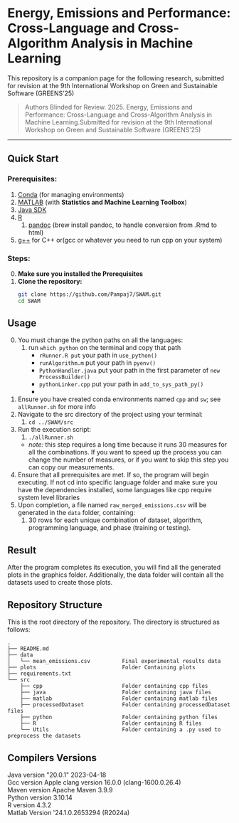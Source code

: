 # Energy, Emissions and Performance: Cross-Language and Cross-Algorithm Analysis in Machine Learning

This repository is a companion page for the following research, submitted for revision at the 9th International Workshop on Green and Sustainable Software (GREENS’25)

> Authors Blinded for Review. 2025. Energy, Emissions and Performance: Cross-Language and Cross-Algorithm Analysis in Machine Learning.Submitted for revision at the 9th International Workshop on Green and Sustainable Software (GREENS’25)

---

## Quick Start

### Prerequisites:

1. [Conda](https://docs.conda.io/en/latest/miniconda.html) (for managing environments)
2. [MATLAB](https://www.mathworks.com/products/matlab.html) (with **Statistics and Machine Learning Toolbox**)
3. [Java SDK](https://www.oracle.com/java/technologies/javase-downloads.html)
4. [R](https://cran.r-project.org/)
   1. [pandoc](https://pandoc.org) (brew install pandoc, to handle conversion from .Rmd to html)
5. [g++](https://gcc.gnu.org/) for C++ or(gcc or whatever you need to run cpp on your system)

### Steps:

0. **Make sure you installed the Prerequisites**
1. **Clone the repository:**
   ```bash
   git clone https://github.com/Pampaj7/SWAM.git
   cd SWAM
   ```

## Usage

0. You must change the python paths on all the languages:
   1. run `which python` on the terminal and copy that path
      - `rRunner.R put` your path in `use_python()`
      - `runAlgorithm.m` put your path in `pyenv()`
      - `PythonHandler.java` put your path in the first parameter of `new ProcessBuilder()`
      - `pythonLinker.cpp` put your path in `add_to_sys_path_py()`
      - ` `
1. Ensure you have created conda environments named `cpp` and `sw`; see `allRunner.sh` for more info
2. Navigate to the src directory of the project using your terminal:
   1. `cd ../SWAM/src`
3. Run the execution script:
   1. `./allRunner.sh`
   - _note:_ this step requires a long time because it runs 30 measures for all the combinations. If you want to speed up the process you can change the number of measures, or if you want to skip this step you can copy our measurements.
4. Ensure that all prerequisites are met. If so, the program will begin executing. If not cd into specific language folder and make sure you have the dependencies installed, some languages like cpp require system level libraries
5. Upon completion, a file named `raw_merged_emissions.csv` will be generated in the `data` folder, containing:
   1. 30 rows for each unique combination of dataset, algorithm, programming language, and phase (training or testing).

## Result

After the program completes its execution, you will find all the generated plots in the graphics folder.
Additionally, the data folder will contain all the datasets used to create those plots.

## Repository Structure

This is the root directory of the repository. The directory is structured as follows:

    .
    ├── README.md
    ├── data
    │   └── mean_emissions.csv          Final experimental results data
    ├── plots                           Folder Containing plots
    ├── requirements.txt
    └── src
        ├── cpp                         Folder containing cpp files
        ├── java                        Folder containing java files
        ├── matlab                      Folder containing matlab files
        ├── processedDataset            Folder containing processedDataset files
        ├── python                      Folder containing python files
        ├── R                           Folder containing R files
        └── Utils                       Folder containing a .py used to preprocess the datasets

## Compilers Versions

Java version "20.0.1" 2023-04-18 \
Gcc version Apple clang version 16.0.0 (clang-1600.0.26.4) \
Maven version Apache Maven 3.9.9 \
Python version 3.10.14 \
R version 4.3.2 \
Matlab Version '24.1.0.2653294 (R2024a)
